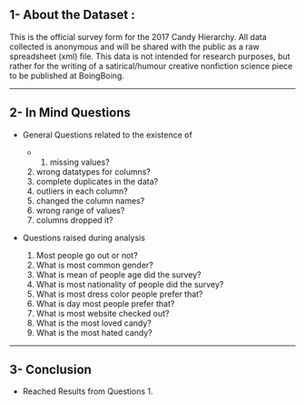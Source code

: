 ## 1- About the Dataset :
This is the official survey form for the 2017 Candy Hierarchy. All data collected is anonymous and will be shared with the public as a raw spreadsheet (xml) file. This data is not intended for research purposes, but rather for the writing of a satirical/humour creative non­fiction science piece to be published at BoingBoing.
____________________________________________________________________________
## 2- In Mind Questions
- General Questions related to the existence of
  - 1. missing values?
  2. wrong datatypes for columns?
  3. complete duplicates in the data?
  4. outliers in each column?
  5. changed the column names?
  6. wrong range of values?
  7. columns dropped it?

- Questions raised during analysis
  1. Most people go out or not?
  2. What is most common gender?
  3. What is mean of people age did the survey?
  4. What is most nationality of people did the survey?
  5. What is most dress color people prefer that?
  6. What is day most people prefer that?
  7. What is most website checked out?
  8. What is the most loved candy?
  9. What is the most hated candy?
____________________________________________________________________________
## 3- Conclusion
- Reached Results from Questions
  1. 


